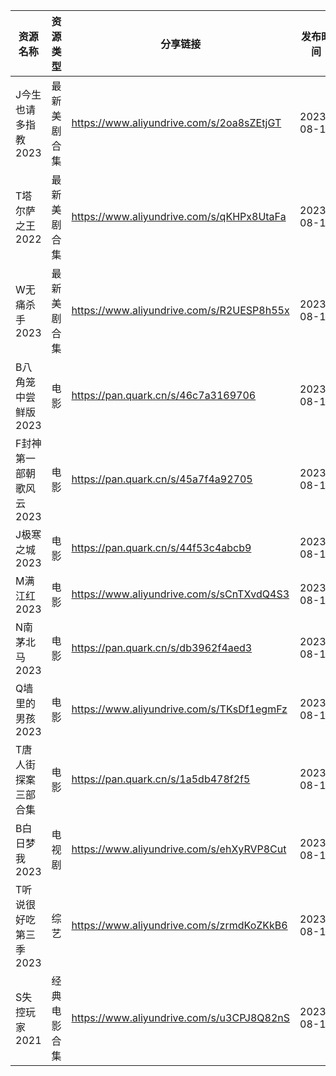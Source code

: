 | 资源名称           | 资源类型   | 分享链接                                      | 发布时间       |
| -------------- | ------ | ----------------------------------------- | ---------- |
| J今生也请多指教2023   | 最新美剧合集 | https://www.aliyundrive.com/s/2oa8sZEtjGT | 2023-08-13 |
| T塔尔萨之王2022     | 最新美剧合集 | https://www.aliyundrive.com/s/qKHPx8UtaFa | 2023-08-13 |
| W无痛杀手2023      | 最新美剧合集 | https://www.aliyundrive.com/s/R2UESP8h55x | 2023-08-13 |
| B八角笼中尝鲜版2023   | 电影     | https://pan.quark.cn/s/46c7a3169706       | 2023-08-13 |
| F封神第一部朝歌风云2023 | 电影     | https://pan.quark.cn/s/45a7f4a92705       | 2023-08-13 |
| J极寒之城2023      | 电影     | https://pan.quark.cn/s/44f53c4abcb9       | 2023-08-13 |
| M满江红2023       | 电影     | https://www.aliyundrive.com/s/sCnTXvdQ4S3 | 2023-08-13 |
| N南茅北马2023      | 电影     | https://pan.quark.cn/s/db3962f4aed3       | 2023-08-13 |
| Q墙里的男孩2023     | 电影     | https://www.aliyundrive.com/s/TKsDf1egmFz | 2023-08-13 |
| T唐人街探案三部合集     | 电影     | https://pan.quark.cn/s/1a5db478f2f5       | 2023-08-13 |
| B白日梦我2023      | 电视剧    | https://www.aliyundrive.com/s/ehXyRVP8Cut | 2023-08-13 |
| T听说很好吃第三季2023  | 综艺     | https://www.aliyundrive.com/s/zrmdKoZKkB6 | 2023-08-13 |
| S失控玩家2021      | 经典电影合集 | https://www.aliyundrive.com/s/u3CPJ8Q82nS | 2023-08-13 |
